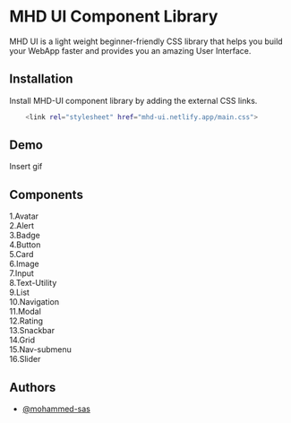 
# MHD UI Component Library

MHD UI is a light weight beginner-friendly CSS library that helps you build your WebApp faster and provides you an amazing User Interface.




## Installation

Install MHD-UI component library by adding the external CSS links.

```bash
    <link rel="stylesheet" href="mhd-ui.netlify.app/main.css">
```
    
## Demo

Insert gif 


## Components
1.Avatar\
2.Alert\
3.Badge\
4.Button\
5.Card\
6.Image\
7.Input\
8.Text-Utility\
9.List\
10.Navigation\
11.Modal\
12.Rating\
13.Snackbar\
14.Grid\
15.Nav-submenu\
16.Slider
## Authors

- [@mohammed-sas](https://www.github.com/mohammed-sas)

